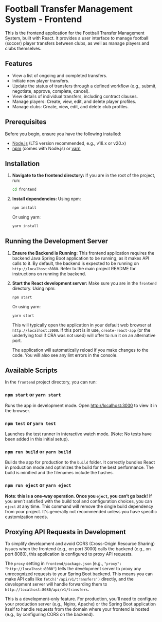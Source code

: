 # Football Transfer Management System - Frontend

This is the frontend application for the Football Transfer Management System, built with React. It provides a user interface to manage football (soccer) player transfers between clubs, as well as manage players and clubs themselves.

## Features

*   View a list of ongoing and completed transfers.
*   Initiate new player transfers.
*   Update the status of transfers through a defined workflow (e.g., submit, negotiate, approve, complete, cancel).
*   View details of individual transfers, including contract clauses.
*   Manage players: Create, view, edit, and delete player profiles.
*   Manage clubs: Create, view, edit, and delete club profiles.

## Prerequisites

Before you begin, ensure you have the following installed:

*   [Node.js](https://nodejs.org/) (LTS version recommended, e.g., v18.x or v20.x)
*   [npm](https://www.npmjs.com/) (comes with Node.js) or [yarn](https://yarnpkg.com/)

## Installation

1.  **Navigate to the frontend directory:**
    If you are in the root of the project, run:
    ```bash
    cd frontend
    ```

2.  **Install dependencies:**
    Using npm:
    ```bash
    npm install
    ```
    Or using yarn:
    ```bash
    yarn install
    ```

## Running the Development Server

1.  **Ensure the Backend is Running:**
    This frontend application requires the backend Java Spring Boot application to be running, as it makes API calls to it. By default, the backend is expected to be running on `http://localhost:8080`. Refer to the main project README for instructions on running the backend.

2.  **Start the React development server:**
    Make sure you are in the `frontend` directory.
    Using npm:
    ```bash
    npm start
    ```
    Or using yarn:
    ```bash
    yarn start
    ```
    This will typically open the application in your default web browser at `http://localhost:3000`. If this port is in use, `create-react-app` (or the underlying tool if CRA was not used) will offer to run it on an alternative port.

    The application will automatically reload if you make changes to the code. You will also see any lint errors in the console.

## Available Scripts

In the `frontend` project directory, you can run:

### `npm start` or `yarn start`

Runs the app in development mode. Open [http://localhost:3000](http://localhost:3000) to view it in the browser.

### `npm test` or `yarn test`

Launches the test runner in interactive watch mode. (Note: No tests have been added in this initial setup).

### `npm run build` or `yarn build`

Builds the app for production to the `build` folder. It correctly bundles React in production mode and optimizes the build for the best performance. The build is minified and the filenames include the hashes.

### `npm run eject` or `yarn eject`

**Note: this is a one-way operation. Once you `eject`, you can’t go back!**
If you aren’t satisfied with the build tool and configuration choices, you can `eject` at any time. This command will remove the single build dependency from your project. It's generally not recommended unless you have specific customization needs.

## Proxying API Requests in Development

To simplify development and avoid CORS (Cross-Origin Resource Sharing) issues when the frontend (e.g., on port 3000) calls the backend (e.g., on port 8080), this application is configured to proxy API requests.

The `proxy` setting in `frontend/package.json` (e.g., `"proxy": "http://localhost:8080"`) tells the development server to proxy any unrecognized requests to your Spring Boot backend. This means you can make API calls like `fetch('/api/v1/transfers')` directly, and the development server will handle forwarding them to `http://localhost:8080/api/v1/transfers`.

This is a development-only feature. For production, you'll need to configure your production server (e.g., Nginx, Apache) or the Spring Boot application itself to handle requests from the domain where your frontend is hosted (e.g., by configuring CORS on the backend).
